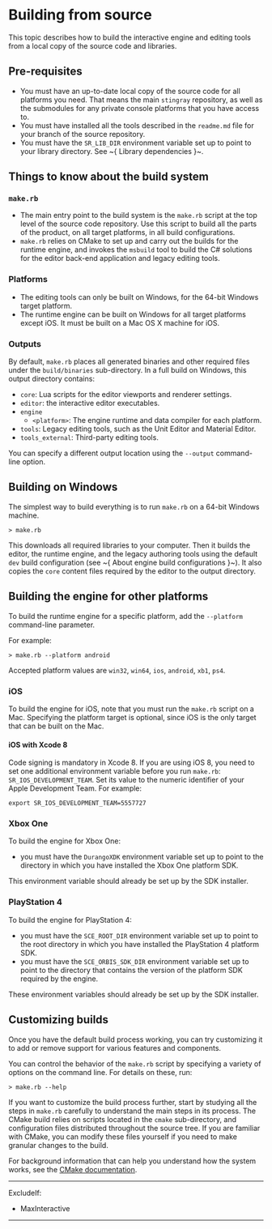 # Building from source

This topic describes how to build the interactive engine and editing tools from a local copy of the source code and libraries.

## Pre-requisites

-	You must have an up-to-date local copy of the source code for all platforms you need. That means the main `stingray` repository, as well as the submodules for any private console platforms that you have access to.
-	You must have installed all the tools described in the `readme.md` file for your branch of the source repository.
-	You must have the `SR_LIB_DIR` environment variable set up to point to your library directory. See ~{ Library dependencies }~.

## Things to know about the build system

### `make.rb`

-	The main entry point to the build system is the `make.rb` script at the top level of the source code repository. Use this script to build all the parts of the product, on all target platforms, in all build configurations.
-	`make.rb` relies on CMake to set up and carry out the builds for the runtime engine, and invokes the `msbuild` tool to build the C# solutions for the editor back-end application and legacy editing tools.

### Platforms

-	The editing tools can only be built on Windows, for the 64-bit Windows target platform.
-	The runtime engine can be built on Windows for all target platforms except iOS. It must be built on a Mac OS X machine for iOS.

### Outputs

By default, `make.rb` places all generated binaries and other required files under the `build/binaries` sub-directory. In a full build on Windows, this output directory contains:

-	`core`: Lua scripts for the editor viewports and renderer settings.
-	`editor`: the interactive editor executables.
-	`engine`
    -	`<platform>`: The engine runtime and data compiler for each platform.
-	`tools`: Legacy editing tools, such as the Unit Editor and Material Editor.
-   `tools_external`: Third-party editing tools.

You can specify a different output location using the `--output` command-line option.

## Building on Windows

The simplest way to build everything is to run `make.rb` on a 64-bit Windows machine.

```
> make.rb
```

This downloads all required libraries to your computer. Then it builds the editor, the runtime engine, and the legacy authoring tools using the default `dev` build configuration (see ~{ About engine build configurations }~). It also copies the `core` content files required by the editor to the output directory.

## Building the engine for other platforms

To build the runtime engine for a specific platform, add the `--platform` command-line parameter.

For example:

```
> make.rb --platform android
```

Accepted platform values are `win32`, `win64`, `ios`, `android`, `xb1`, `ps4`.

### iOS

To build the engine for iOS, note that you must run the `make.rb` script on a Mac. Specifying the platform target is optional, since iOS is the only target that can be built on the Mac.

#### iOS with Xcode 8

Code signing is mandatory in Xcode 8. If you are using iOS 8, you need to set one additional environment variable before you run `make.rb`: `SR_IOS_DEVELOPMENT_TEAM`. Set its value to the numeric identifier of your Apple Development Team. For example:

`export SR_IOS_DEVELOPMENT_TEAM=5557727`

### Xbox One

To build the engine for Xbox One:

-	you must have the `DurangoXDK` environment variable set up to point to the directory in which you have installed the Xbox One platform SDK.

This environment variable should already be set up by the SDK installer.

### PlayStation 4

To build the engine for PlayStation 4:

-	you must have the `SCE_ROOT_DIR` environment variable set up to point to the root directory in which you have installed the PlayStation 4 platform SDK.
-	you must have the `SCE_ORBIS_SDK_DIR` environment variable set up to point to the directory that contains the version of the platform SDK required by the engine.

These environment variables should already be set up by the SDK installer.

## Customizing builds

Once you have the default build process working, you can try customizing it to add or remove support for various features and components.

You can control the behavior of the `make.rb` script by specifying a variety of options on the command line. For details on these, run:

```
> make.rb --help
```

If you want to customize the build process further, start by studying all the steps in `make.rb` carefully to understand the main steps in its process. The CMake build relies on scripts located in the `cmake` sub-directory, and configuration files distributed throughout the source tree. If you are familiar with CMake, you can modify these files yourself if you need to make granular changes to the build.

For background information that can help you understand how the system works, see the [CMake documentation](http://www.cmake.org/documentation/).

---
ExcludeIf:
-	MaxInteractive
---
